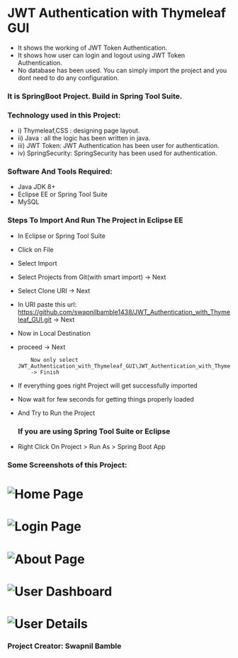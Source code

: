 # JWT Authentication with Thymeleaf GUI
- It shows the working of JWT Token Authentication.
- It shows how user can login and logout using JWT Token Authentication.
- No database has been used. You can simply import the project and you dont need to do any configuration.

### It is SpringBoot Project. Build in Spring Tool Suite.

### Technology used in this Project: 
- i) Thymeleaf,CSS : designing page layout. 
- ii) Java : all the logic has been written in java. 
- iii) JWT Token: JWT Authentication has been user for authentication.
- iv) SpringSecurity: SpringSecurity has been used for authentication.



### Software And Tools Required:
- Java JDK 8+ 
- Eclipse EE or Spring Tool Suite
- MySQL

### Steps To Import And Run The Project in Eclipse EE
- In Eclipse or Spring Tool Suite
- Click on File
- Select Import
- Select Projects from Git(with smart import) -> Next
- Select Clone URI -> Next
- In URI paste this url: https://github.com/swapnilbamble1438/JWT_Authentication_with_Thymeleaf_GUI.git
  -> Next
-  Now in Local Destination

  - proceed -> Next

            Now only select JWT_Authentication_with_Thymeleaf_GUI\JWT_Authentication_with_Thymeleaf_GUI
            -> Finish
   
-  If everything goes right Project will get successfully imported
-  Now wait for few seconds for getting things properly loaded
- And Try to Run the Project

  ### If you are using Spring Tool Suite or Eclipse
 -  Right Click On Project > Run As > Spring Boot App 



### Some Screenshots of this Project:
![Home Page](a1.png)
==================================================================================================================================================================
![Login Page](a2.png)
==================================================================================================================================================================
![About Page](a3.png)
==================================================================================================================================================================
![User Dashboard](a4.png)
==================================================================================================================================================================
![User Details](a5.png)
==================================================================================================================================================================





### Project Creator: Swapnil Bamble


